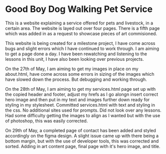 <h1>Good Boy Dog Walking Pet Service</h1>
<p>This is a website explaining a service offered for pets and livestock, in a certain area. The website is layed out over four pages. There is a fifth page which was added in as a request to showcase pieces of art commisioned.</p>
<p>This website is being created for a milestone project, I have come across bugs and slight errors which I have continued to work through. I am aiming to get a page done a day. I have been rewatching and listening to the lessons in this unit, I have also been looking over previous projects.</p>
<p>On the 27th of May, I am aiming to get my images in place on my about.html, have come across some errors in sizing of the images which have slowed down the process. But debugging and working through.</p>
<p>On the 28th of May, I am aiming to get my services.html page set up with the copied header and footer, adjust my hrefs as I go alongn insert correct hero image and then put in my text and images further down ready for styling in my stylesheet. Committed services.html with text and styling in the css. No additional sites used for prompts. Did not look over any lessons. Had some difficulty getting the images to align as I wanted but with the use of photoshop, this was easily corrected.</p>
<p>On 29th of May, a completed page of contact has been added and styled accordingly on the figma design. A slight issue came up with there being a bottom margin, but with the use of developer tools, this was corrected and sorted. Adding in art content page, final page with it's hero image, and title. </p>